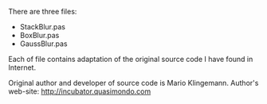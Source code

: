 There are three files:
 - StackBlur.pas
 - BoxBlur.pas
 - GaussBlur.pas
 
Each of file contains adaptation of the original source code I have found in Internet.

Original author and developer of source code is Mario Klingemann.
Author's web-site: http://incubator.quasimondo.com
